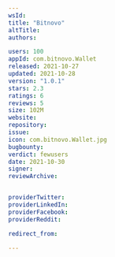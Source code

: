 ```yaml
---
wsId: 
title: "Bitnovo"
altTitle: 
authors:

users: 100
appId: com.bitnovo.Wallet
released: 2021-10-27
updated: 2021-10-28
version: "1.0.1"
stars: 2.3
ratings: 6
reviews: 5
size: 102M
website: 
repository: 
issue: 
icon: com.bitnovo.Wallet.jpg
bugbounty: 
verdict: fewusers
date: 2021-10-30
signer: 
reviewArchive:


providerTwitter: 
providerLinkedIn: 
providerFacebook: 
providerReddit: 

redirect_from:

---
```



